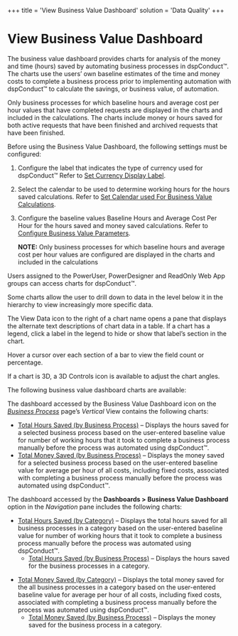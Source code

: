 +++
title = 'View Business Value Dashboard'
solution = 'Data Quality'
+++

# View Business Value Dashboard

The business value dashboard provides charts for analysis of the money
and time (hours) saved by automating business processes in dspConduct™.
The charts use the users’ own baseline estimates of the time and money
costs to complete a business process prior to implementing automation
with dspConduct™ to calculate the savings, or business value, of
automation.

Only business processes for which baseline hours and average cost per
hour values that have completed requests are displayed in the charts and
included in the calculations. The charts include money or hours saved
for both active requests that have been finished and archived requests
that have been finished.

Before using the Business Value Dashboard, the following settings must
be configured:

1.  Configure the label that indicates the type of currency used for
    dspConduct™ Refer to [Set Currency Display
    Label](../Config/Set_Currency_Display_Label.htm).

2.  Select the calendar to be used to determine working hours for the
    hours saved calculations. Refer to [Set Calendar used For Business
    Value
    Calculations](../Config/Set_Calendar_Used_For_Business_Value_Calculations.htm).

3.  Configure the baseline values Baseline Hours and Average Cost Per
    Hour for the hours saved and money saved calculations. Refer to
    [Configure Business Value
    Parameters](Configure_Business_Value_Parameters.htm).
    
    **NOTE:** Only business processes for which baseline hours and
    average cost per hour values are configured are displayed in the
    charts and included in the calculations

Users assigned to the PowerUser, PowerDesigner and ReadOnly Web App
groups can access charts for dspConduct™.

Some charts allow the user to drill down to data in the level below it
in the hierarchy to view increasingly more specific data.

The View Data icon to the right of a chart name opens a pane that
displays the alternate text descriptions of chart data in a table. If a
chart has a legend, click a label in the legend to hide or show that
label’s section in the chart.

Hover a cursor over each section of a bar to view the field count or
percentage.

If a chart is 3D, a 3D Controls icon is available to adjust the chart
angles.

The following business value dashboard charts are available:

The dashboard accessed by the Business Value Dashboard icon on the
*[Business Process](../Page_Desc/Business_Process_H.htm)* page’s
*Vertical* View contains the following charts:

  - [Total Hours Saved (by Business
    Process)](../Page_Desc/Total_Hours_Saved_by_Business_Process.htm) –
    Displays the hours saved for a selected business process based on
    the user-entered baseline value for number of working hours that it
    took to complete a business process manually before the process was
    automated using dspConduct™.
  - [Total Money Saved (by Business
    Process)](../Page_Desc/Total_Money_Saved_by_Business_Process.htm) –
    Displays the money saved for a selected business process based on
    the user-entered baseline value for average per hour of all costs,
    including fixed costs, associated with completing a business process
    manually before the process was automated using dspConduct™.

The dashboard accessed by the **Dashboards \> Business Value Dashboard**
option in the *Navigation* pane includes the following charts:

  - [Total Hours Saved (by
    Category)](../Page_Desc/Total_Hours_Saved_by_Category.htm) –
    Displays the total hours saved for all business processes in a
    category based on the user-entered baseline value for number of
    working hours that it took to complete a business process manually
    before the process was automated using dspConduct™.
      - [Total Hours Saved (by Business
        Process)](../Page_Desc/Total_Hours_Saved_by_Business_Process.htm)
        – Displays the hours saved for the business processes in a
        category.

<!-- end list -->

  - [Total Money Saved (by
    Category)](../Page_Desc/Total%20Money%20Saved%20by%20Category.htm) –
    Displays the total money saved for the all business processes in a
    category based on the user-entered baseline value for average per
    hour of all costs, including fixed costs, associated with completing
    a business process manually before the process was automated using
    dspConduct™.
      - [Total Money Saved (by Business
        Process)](../Page_Desc/Total_Money_Saved_by_Business_Process.htm)
        – Displays the money saved for the business process in a
        category.
